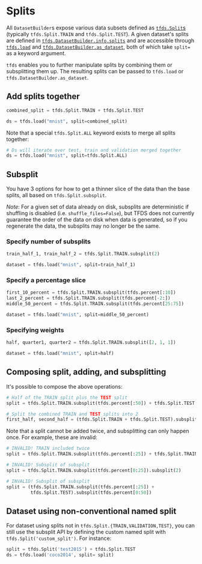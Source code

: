 # Splits

All `DatasetBuilder`s expose various data subsets defined as
[`tfds.Split`s](api_docs/python/tfds/Split.md)
(typically `tfds.Split.TRAIN` and `tfds.Split.TEST`). A given dataset's
splits are defined in
[`tfds.DatasetBuilder.info.splits`](api_docs/python/tfds/core/DatasetBuilder.md#info)
and are accessible through
[`tfds.load`](api_docs/python/tfds/load.md)
and
[`tfds.DatasetBuilder.as_dataset`](api_docs/python/tfds/core/DatasetBuilder.md#as_dataset),
both of which take `split=` as a keyword argument.

`tfds` enables you to further manipulate splits by combining them or
subsplitting them up. The resulting splits can be passed to `tfds.load` or
`tfds.DatasetBuilder.as_dataset`.

## Add splits together

```py
combined_split = tfds.Split.TRAIN + tfds.Split.TEST

ds = tfds.load("mnist", split=combined_split)
```

Note that a special `tfds.Split.ALL` keyword exists to merge all splits
together:

```py
# Ds will iterate over test, train and validation merged together
ds = tfds.load("mnist", split=tfds.Split.ALL)
```

## Subsplit

You have 3 options for how to get a thinner slice of the data than the
base splits, all based on `tfds.Split.subsplit`.

*Note*: For a given set of data already on disk, subsplits are deterministic
if shuffling is disabled (i.e. `shuffle_files=False`),
but TFDS does not currently guarantee the order of the data on disk when data
is generated, so if you regenerate the data, the subsplits may no longer be
the same.

### Specify number of subsplits

```py
train_half_1, train_half_2 = tfds.Split.TRAIN.subsplit(2)

dataset = tfds.load("mnist", split=train_half_1)
```

### Specify a percentage slice

```py
first_10_percent = tfds.Split.TRAIN.subsplit(tfds.percent[:10])
last_2_percent = tfds.Split.TRAIN.subsplit(tfds.percent[-2:])
middle_50_percent = tfds.Split.TRAIN.subsplit(tfds.percent[25:75])

dataset = tfds.load("mnist", split=middle_50_percent)
```

### Specifying weights

```py
half, quarter1, quarter2 = tfds.Split.TRAIN.subsplit([2, 1, 1])

dataset = tfds.load("mnist", split=half)
```

## Composing split, adding, and subsplitting

It's possible to compose the above operations:

```py
# Half of the TRAIN split plus the TEST split
split = tfds.Split.TRAIN.subsplit(tfds.percent[:50]) + tfds.Split.TEST

# Split the combined TRAIN and TEST splits into 2
first_half, second_half = (tfds.Split.TRAIN + tfds.Split.TEST).subsplit(2)
```

Note that a split cannot be added twice, and subsplitting can only happen once.
For example, these are invalid:

```py
# INVALID! TRAIN included twice
split = tfds.Split.TRAIN.subsplit(tfds.percent[:25]) + tfds.Split.TRAIN

# INVALID! Subsplit of subsplit
split = tfds.Split.TRAIN.subsplit(tfds.percent[0:25]).subsplit(2)

# INVALID! Subsplit of subsplit
split = (tfds.Split.TRAIN.subsplit(tfds.percent[:25]) +
         tfds.Split.TEST).subsplit(tfds.percent[0:50])
```

## Dataset using non-conventional named split

For dataset using splits not in `tfds.Split.{TRAIN,VALIDATION,TEST}`, you can
still use the subsplit API by defining the custom named split with
`tfds.Split('custom_split')`. For instance:

```py
split = tfds.Split('test2015') + tfds.Split.TEST
ds = tfds.load('coco2014', split= split)
```

